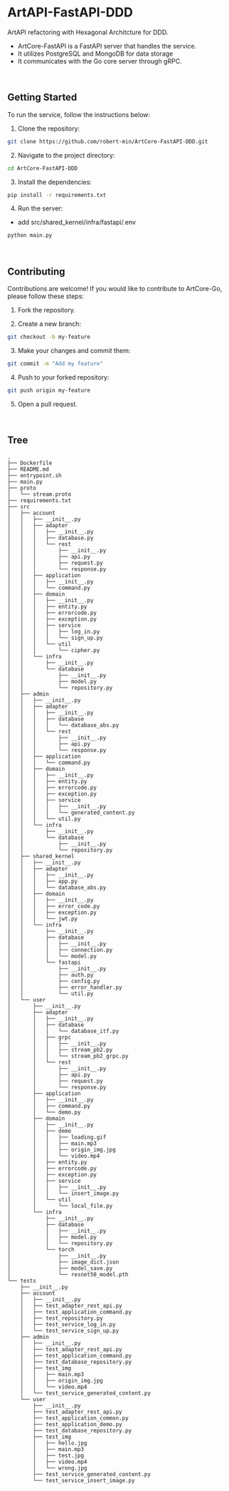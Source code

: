 # ArtAPI-FastAPI-DDD
ArtAPI refactoring with Hexagonal Architcture for DDD.

- ArtCore-FastAPI is a FastAPI server that handles the service.
- It utilizes PostgreSQL and MongoDB for data storage
- It communicates with the Go core server through gRPC.

<br>

## Getting Started

To run the service, follow the instructions below:

1. Clone the repository:

```sh
git clone https://github.com/robert-min/ArtCore-FastAPI-DDD.git
```

2. Navigate to the project directory:

```sh
cd ArtCore-FastAPI-DDD
```

3. Install the dependencies:

```sh
pip install -r requirements.txt
```

4. Run the server:
- add src/shared_kernel/infra/fastapi/.env

```sh
python main.py
```

<br>


## Contributing

Contributions are welcome! If you would like to contribute to ArtCore-Go, please follow these steps:

1. Fork the repository.

2. Create a new branch:

```sh
git checkout -b my-feature
```


3. Make your changes and commit them:

```sh
git commit -m "Add my feature"
```

4. Push to your forked repository:

```sh
git push origin my-feature
```

5. Open a pull request. 

<br>


## Tree

```
.
├── Dockerfile
├── README.md
├── entrypoint.sh
├── main.py
├── proto
│   └── stream.proto
├── requirements.txt
├── src
│   ├── account
│   │   ├── __init__.py
│   │   ├── adapter
│   │   │   ├── __init__.py
│   │   │   ├── database.py
│   │   │   └── rest
│   │   │       ├── __init__.py
│   │   │       ├── api.py
│   │   │       ├── request.py
│   │   │       └── response.py
│   │   ├── application
│   │   │   ├── __init__.py
│   │   │   └── command.py
│   │   ├── domain
│   │   │   ├── __init__.py
│   │   │   ├── entity.py
│   │   │   ├── errorcode.py
│   │   │   ├── exception.py
│   │   │   ├── service
│   │   │   │   ├── log_in.py
│   │   │   │   └── sign_up.py
│   │   │   └── util
│   │   │       └── cipher.py
│   │   └── infra
│   │       ├── __init__.py
│   │       └── database
│   │           ├── __init__.py
│   │           ├── model.py
│   │           └── repository.py
│   ├── admin
│   │   ├── __init__.py
│   │   ├── adapter
│   │   │   ├── __init__.py
│   │   │   ├── database
│   │   │   │   └── database_abs.py
│   │   │   └── rest
│   │   │       ├── __init__.py
│   │   │       ├── api.py
│   │   │       └── response.py
│   │   ├── application
│   │   │   └── command.py
│   │   ├── domain
│   │   │   ├── __init__.py
│   │   │   ├── entity.py
│   │   │   ├── errorcode.py
│   │   │   ├── exception.py
│   │   │   ├── service
│   │   │   │   ├── __init__.py
│   │   │   │   └── generated_content.py
│   │   │   └── util.py
│   │   └── infra
│   │       ├── __init__.py
│   │       └── database
│   │           ├── __init__.py
│   │           └── repository.py
│   ├── shared_kernel
│   │   ├── __init__.py
│   │   ├── adapter
│   │   │   ├── __init__.py
│   │   │   ├── app.py
│   │   │   └── database_abs.py
│   │   ├── domain
│   │   │   ├── __init__.py
│   │   │   ├── error_code.py
│   │   │   ├── exception.py
│   │   │   └── jwt.py
│   │   └── infra
│   │       ├── __init__.py
│   │       ├── database
│   │       │   ├── __init__.py
│   │       │   ├── connection.py
│   │       │   └── model.py
│   │       └── fastapi
│   │           ├── __init__.py
│   │           ├── auth.py
│   │           ├── config.py
│   │           ├── error_handler.py
│   │           └── util.py
│   └── user
│       ├── __init__.py
│       ├── adapter
│       │   ├── __init__.py
│       │   ├── database
│       │   │   └── database_itf.py
│       │   ├── grpc
│       │   │   ├── __init__.py
│       │   │   ├── stream_pb2.py
│       │   │   └── stream_pb2_grpc.py
│       │   └── rest
│       │       ├── __init__.py
│       │       ├── api.py
│       │       ├── request.py
│       │       └── response.py
│       ├── application
│       │   ├── __init__.py
│       │   ├── command.py
│       │   └── demo.py
│       ├── domain
│       │   ├── __init__.py
│       │   ├── demo
│       │   │   ├── loading.gif
│       │   │   ├── main.mp3
│       │   │   ├── origin_img.jpg
│       │   │   └── video.mp4
│       │   ├── entity.py
│       │   ├── errorcode.py
│       │   ├── exception.py
│       │   ├── service
│       │   │   ├── __init__.py
│       │   │   └── insert_image.py
│       │   └── util
│       │       └── local_file.py
│       └── infra
│           ├── __init__.py
│           ├── database
│           │   ├── __init__.py
│           │   ├── model.py
│           │   └── repository.py
│           └── torch
│               ├── __init__.py
│               ├── image_dict.json
│               ├── model_save.py
│               └── resnet50_model.pth
└── tests
    ├── __init__.py
    ├── account
    │   ├── __init__.py
    │   ├── test_adapter_rest_api.py
    │   ├── test_application_command.py
    │   ├── test_repository.py
    │   ├── test_service_log_in.py
    │   └── test_service_sign_up.py
    ├── admin
    │   ├── __init__.py
    │   ├── test_adapter_rest_api.py
    │   ├── test_application_command.py
    │   ├── test_database_repository.py
    │   ├── test_img
    │   │   ├── main.mp3
    │   │   ├── origin_img.jpg
    │   │   └── video.mp4
    │   └── test_service_generated_content.py
    └── user
        ├── __init__.py
        ├── test_adapter_rest_api.py
        ├── test_application_common.py
        ├── test_application_demo.py
        ├── test_database_repository.py
        ├── test_img
        │   ├── hello.jpg
        │   ├── main.mp3
        │   ├── test.jpg
        │   ├── video.mp4
        │   └── wrong.jpg
        ├── test_service_generated_content.py
        └── test_service_insert_image.py
```